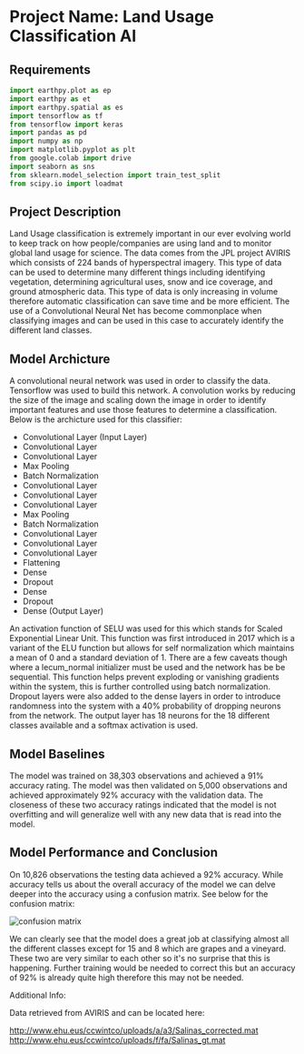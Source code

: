 # Project Name: Land Usage Classification AI

## Requirements

```python
import earthpy.plot as ep
import earthpy as et
import earthpy.spatial as es
import tensorflow as tf
from tensorflow import keras
import pandas as pd
import numpy as np
import matplotlib.pyplot as plt
from google.colab import drive
import seaborn as sns
from sklearn.model_selection import train_test_split
from scipy.io import loadmat
```

## Project Description

Land Usage classification is extremely important in our ever evolving world to keep track on how people/companies are using land and to monitor global land usage for science. The data comes from the JPL project AVIRIS which consists of 224 bands of hyperspectral imagery. This type of data can be used to determine many different things including identifying vegetation, determining agricultural uses, snow and ice coverage, and ground atmospheric data. This type of data is only increasing in volume therefore automatic classification can save time and be more efficient. The use of a Convolutional Neural Net has become commonplace when classifying images and can be used in this case to accurately identify the different land classes.

## Model Archicture

A convolutional neural network was used in order to classify the data. Tensorflow was used to build this network. A convolution works by reducing the size of the image and scaling down the image in order to identify important features and use those features to determine a classification. Below is the archicture used for this classifier:

- Convolutional Layer (Input Layer)
- Convolutional Layer
- Convolutional Layer
- Max Pooling
- Batch Normalization
- Convolutional Layer
- Convolutional Layer
- Convolutional Layer
- Max Pooling
- Batch Normalization
- Convolutional Layer
- Convolutional Layer
- Convolutional Layer
- Flattening
- Dense
- Dropout
- Dense
- Dropout
- Dense (Output Layer)

An activation function of SELU was used for this which stands for Scaled Exponential Linear Unit. This function was first introduced in 2017 which is a variant of the ELU function but allows for self normalization which maintains a mean of 0 and a standard deviation of 1. There are a few caveats though where a lecum_normal initializer must be used and the network has be be sequential. This function helps prevent exploding or vanishing gradients within the system, this is further controlled using batch normalization. Dropout layers were also added to the dense layers in order to introduce randomness into the system with a 40% probability of dropping neurons from the network. The output layer has 18 neurons for the 18 different classes available and a softmax activation is used. 

## Model Baselines

The model was trained on 38,303 observations and achieved a 91% accuracy rating. The model was then validated on 5,000 observations and achieved approximately 92% accuracy with the validation data. The closeness of these two accuracy ratings indicated that the model is not overfitting and will generalize well with any new data that is read into the model. 

## Model Performance and Conclusion

On 10,826 observations the testing data achieved a 92% accuracy. While accuracy tells us about the overall accuracy of the model we can delve deeper into the accuracy using a confusion matrix. See below for the confusion matrix:

![confusion matrix](https://user-images.githubusercontent.com/95090904/182252064-8eb10d6a-dc78-40fb-94bf-4ea85af430fe.png)

We can clearly see that the model does a great job at classifying almost all the different classes except for 15 and 8 which are grapes and a vineyard. These two are very similar to each other so it's no surprise that this is happening. Further training would be needed to correct this but an accuracy of 92% is already quite high therefore this may not be needed.

Additional Info:

Data retrieved from AVIRIS and can be located here:

http://www.ehu.eus/ccwintco/uploads/a/a3/Salinas_corrected.mat 
http://www.ehu.eus/ccwintco/uploads/f/fa/Salinas_gt.mat
